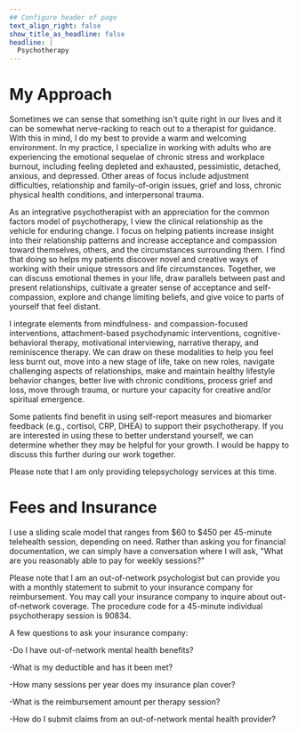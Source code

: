 ```yaml
---
## Configure header of page
text_align_right: false
show_title_as_headline: false
headline: |
  Psychotherapy
---
```


<!-- this is a subheadline -->
# My Approach

Sometimes we can sense that something isn't quite right in our lives and it can be somewhat nerve-racking to reach out to a therapist for guidance. With this in mind, I do my best to provide a warm and welcoming environment. In my practice, I specialize in working with adults who are experiencing the emotional sequelae of chronic stress and workplace burnout, including feeling depleted and exhausted, pessimistic, detached, anxious, and depressed. Other areas of focus include adjustment difficulties, relationship and family-of-origin issues, grief and loss, chronic physical health conditions, and interpersonal trauma.

As an integrative psychotherapist with an appreciation for the common factors model of psychotherapy, I view the clinical relationship as the vehicle for enduring change. I focus on helping patients increase insight into their relationship patterns and increase acceptance and compassion toward themselves, others, and the circumstances surrounding them. I find that doing so helps my patients discover novel and creative ways of working with their unique stressors and life circumstances. Together, we can discuss emotional themes in your life, draw parallels between past and present relationships, cultivate a greater sense of acceptance and self-compassion, explore and change limiting beliefs, and give voice to parts of yourself that feel distant.

I integrate elements from mindfulness- and compassion-focused interventions, attachment-based psychodynamic interventions, cognitive-behavioral therapy, motivational interviewing, narrative therapy, and reminiscence therapy. We can draw on these modalities to help you feel less burnt out, move into a new stage of life, take on new roles, navigate challenging aspects of relationships, make and maintain healthy lifestyle behavior changes, better live with chronic conditions, process grief and loss, move through trauma, or nurture your capacity for creative and/or spiritual emergence. 

Some patients find benefit in using self-report measures and biomarker feedback (e.g., cortisol, CRP, DHEA) to support their psychotherapy. If you are interested in using these to better understand yourself, we can determine whether they may be helpful for your growth. I would be happy to discuss this further during our work together.

Please note that I am only providing telepsychology services at this time.

# Fees and Insurance

I use a sliding scale model that ranges from \$60 to \$450 per 45-minute telehealth session, depending on need. Rather than asking you for financial documentation, we can simply have a conversation where I will ask, "What are you reasonably able to pay for weekly sessions?"

Please note that I am an out-of-network psychologist but can provide you with a monthly statement to submit to your insurance company for reimbursement. You may call your insurance company to inquire about out-of-network coverage. The procedure code for a 45-minute individual psychotherapy session is 90834.

A few questions to ask your insurance company:

-Do I have out-of-network mental health benefits?

-What is my deductible and has it been met?

-How many sessions per year does my insurance plan cover?

-What is the reimbursement amount per therapy session?

-How do I submit claims from an out-of-network mental health provider?



























